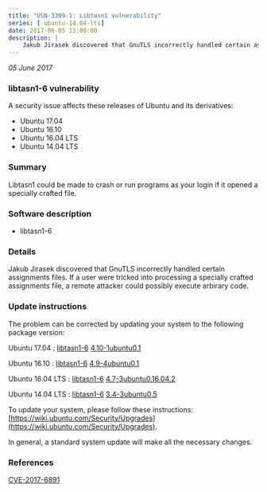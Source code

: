 ```yaml
---
title: "USN-3309-1: Libtasn1 vulnerability"
series: [ ubuntu-14.04-lts]
date: 2017-06-05 12:00:00
description: |
    Jakub Jirasek discovered that GnuTLS incorrectly handled certain assignments files. If a user were tricked into processing a specially crafted assignments file, a remote attacker could possibly execute arbirary code. 
--- 
```

 
 

*05 June 2017*

### libtasn1-6 vulnerability

A security issue affects these releases of Ubuntu and its derivatives:

* Ubuntu 17.04
* Ubuntu 16.10
* Ubuntu 16.04 LTS
* Ubuntu 14.04 LTS

### Summary

Libtasn1 could be made to crash or run programs as your login if it opened a specially crafted file.

### Software description

* libtasn1-6 

### Details

Jakub Jirasek discovered that GnuTLS incorrectly handled certain assignments files. If a user were tricked into processing a specially crafted assignments file, a remote attacker could possibly execute arbirary code. 

### Update instructions

The problem can be corrected by updating your system to the following package version:

Ubuntu 17.04
 : [libtasn1-6](https://launchpad.net/ubuntu/+source/libtasn1-6) <span> [4.10-1ubuntu0.1](https://launchpad.net/ubuntu/+source/libtasn1-6/4.10-1ubuntu0.1) </span> 

Ubuntu 16.10
 : [libtasn1-6](https://launchpad.net/ubuntu/+source/libtasn1-6) <span> [4.9-4ubuntu0.1](https://launchpad.net/ubuntu/+source/libtasn1-6/4.9-4ubuntu0.1) </span> 

Ubuntu 16.04 LTS
 : [libtasn1-6](https://launchpad.net/ubuntu/+source/libtasn1-6) <span> [4.7-3ubuntu0.16.04.2](https://launchpad.net/ubuntu/+source/libtasn1-6/4.7-3ubuntu0.16.04.2) </span> 

Ubuntu 14.04 LTS
 : [libtasn1-6](https://launchpad.net/ubuntu/+source/libtasn1-6) <span> [3.4-3ubuntu0.5](https://launchpad.net/ubuntu/+source/libtasn1-6/3.4-3ubuntu0.5) </span> 

To update your system, please follow these instructions: [https://wiki.ubuntu.com/Security/Upgrades](https://wiki.ubuntu.com/Security/Upgrades).

In general, a standard system update will make all the necessary changes. 

### References

 
 [CVE-2017-6891](http://people.ubuntu.com/~ubuntu-security/cve/CVE-2017-6891)
 

